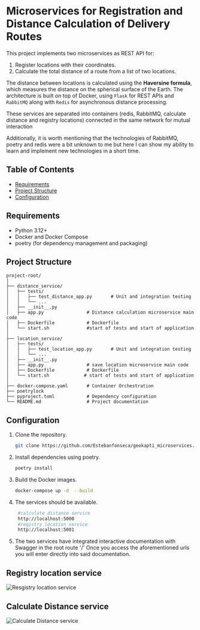 # Microservices for Registration and Distance Calculation of Delivery Routes

This project implements two microservices as REST API for:

1. Register locations with their coordinates.
2. Calculate the total distance of a route from a list of two locations.

The distance between locations is calculated using the **Haversine formula**, which measures the distance on the spherical surface of the Earth. The architecture is built on top of Docker, using `Flask` ​​for REST APIs and `RabbitMQ` along with `Redis` for asynchronous distance processing.

These services are separated into containers (redis, RabbitMQ, calculate distance and registry locations)
connected in the same network for mutual interaction

Additionally, it is worth mentioning that the technologies of RabbitMQ, poetry and redis were a bit unknown to me but here I can show my ability to learn and implement new technologies in a short time.

## Table of Contents

- [Requirements](#requirements)
- [Project Structure](#project-structure)
- [Configuration](#configuration)


## Requirements

- Python 3.12+
- Docker and Docker Compose
- poetry (for dependency management and packaging)

## Project Structure

```plaintext
project-root/
│
├── distance_service/
│   ├── tests/
│   │   ├── test_distance_app.py       # Unit and integration testing
│   │   └── ...
│   ├── __init__.py                
│   ├── app.py                # Distance calculation microservice main code
│   ├── Dockerfile            # Dockerfile
│   └── start.sh              #start of tests and start of application
│
├── location_service/
│   ├── tests/
│   │   ├── test_location_app.py       # Unit and integration testing
│   │   └── ...
│   ├── __init__.py             
│   ├── app.py                # save location microservice main code
│   ├── Dockerfile            # Dockerfile
│   └── start.sh             # start of tests and start of application
│
├── docker-compose.yaml       # Container Orchestration
├── poetrylock
├── pyproject.toml            # Dependency configuration
└── README.md                 # Project documentation   

```


## Configuration

1. Clone the repository.
   ```bash
   git clone https://github.com/Estebanfonseca/geokapti_microservices.git
   ```
2. Install dependencies using poetry.
   ```bash
   poetry install
   ```
3. Build the Docker images.
   ```bash
   docker-compose up -d  --build
   ```
4. The services should be available.
   ```bash
    #calculate distance service
    http://localhost:5000
    #registry location service
    http://localhost:5001
    ```
5. The two services have integrated interactive documentation with Swagger in the root route '/'
Once you access the aforementioned urls you will enter directly into said documentation.

## Registry location service
![Resgistry location service](images/Captura%20de%20pantalla%202024-11-08%20130927.png "Resgistry location")

## Calculate Distance service
![Calculate Distance service](images/Captura%20de%20pantalla%202024-11-08%20130941.png "Calculate Distance")
